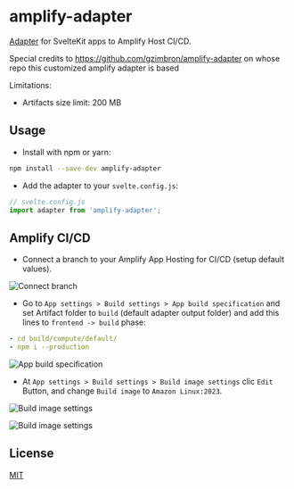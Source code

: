 # amplify-adapter

[Adapter](https://kit.svelte.dev/docs/adapters) for SvelteKit apps to Amplify Host CI/CD.

Special credits to https://github.com/gzimbron/amplify-adapter on whose repo this customized amplify adapter is based

Limitations:

- Artifacts size limit: 200 MB

## Usage

- Install with npm or yarn:

```bash
npm install --save-dev amplify-adapter
```

- Add the adapter to your `svelte.config.js`:

```js
// svelte.config.js
import adapter from 'amplify-adapter';
```

## Amplify CI/CD

- Connect a branch to your Amplify App Hosting for CI/CD (setup default values).

![Connect branch](./readme_assets/connect_branch.jpg)

- Go to `App settings > Build settings > App build specification` and set Artifact folder to `build` (default adapter output folder) and add this lines to `frontend -> build` phase:

```yaml
- cd build/compute/default/
- npm i --production
```

![App build specification](./readme_assets/buildsettings_1.jpg)

- At `App settings > Build settings > Build image settings` clic `Edit` Button, and change `Build image` to `Amazon Linux:2023`.

![Build image settings](./readme_assets/buildsettings_2.jpg)

![Build image settings](./readme_assets/buildsettings_3.jpg)

## License

[MIT](LICENSE)
